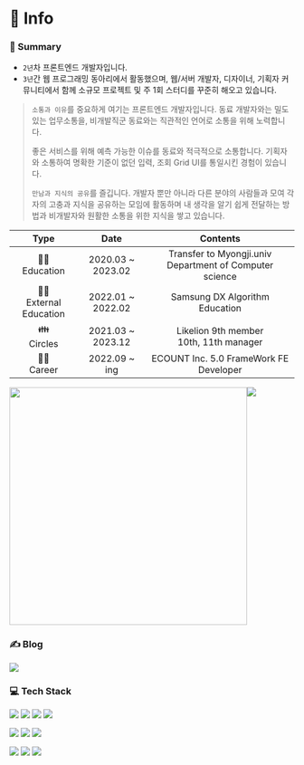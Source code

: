 <div>

# 📸 Info

### 📜 Summary
- `2년`차 프론트엔드 개발자입니다.
- `3년`간 웹 프로그래밍 동아리에서 활동했으며, 웹/서버 개발자, 디자이너, 기획자 커뮤니티에서 함께 소규모 프로젝트 및 주 1회 스터디를 꾸준히 해오고 있습니다.

> `소통과 이유`를 중요하게 여기는 프론트엔드 개발자입니다. 동료 개발자와는 밀도있는 업무소통을, 비개발직군 동료와는 직관적인 언어로 소통을 위해 노력합니다.
> 
> 좋은 서비스를 위해 예측 가능한 이슈를 동료와 적극적으로 소통합니다. 기획자와 소통하여 명확한 기준이 없던 입력, 조회 Grid UI를 통일시킨 경험이 있습니다.
> 
> `만남과 지식의 공유`를 즐깁니다. 개발자 뿐만 아니라 다른 분야의 사람들과 모여 각자의 고충과 지식을 공유하는 모임에 활동하며 내 생각을 알기 쉽게 전달하는 방법과 비개발자와 원활한 소통을 위한 지식을 쌓고 있습니다.

|Type|Date|Contents|
|:---:|:---:|:---:|
|👨‍🎓<br/>Education|2020.03 ~ 2023.02|Transfer to Myongji.univ Department of Computer science|
|👨‍🏫<br/>External Education|2022.01 ~ 2022.02|Samsung DX Algorithm Education|
|👪<br/>Circles|2021.03 ~ 2023.12|Likelion 9th member <br /> 10th, 11th manager|
|👩‍💻<br/>Career|2022.09 ~ ing|ECOUNT Inc. 5.0 FrameWork FE Developer|

<div />
<div style="display: flex;">
  <img src='https://github-readme-stats.vercel.app/api?username=Bhanjo&show_icons=true&theme=radical' style="width: 420px;"/>
  <img src='http://mazassumnida.wtf/api/v2/generate_badge?boj=hanjo1515' />
</div>

### ✍ Blog
<a href="https://blog.naver.com/hanjo1515"><img src="https://img.shields.io/badge/Blog-03C75A?style=flat-square&logo=Naver&logoColor=white"/></a>

### 💻 Tech Stack
<img src="https://img.shields.io/badge/JavaScript-F7DF1E?style=flat-square&logo=JavaScript&logoColor=white"/></a>
<img src="https://img.shields.io/badge/TypeScript-3178C6?style=flat-square&logo=TypeScript&logoColor=white"/></a>
<img src="https://img.shields.io/badge/Python-3766AB?style=flat-square&logo=Python&logoColor=white"/></a>
<img src="https://img.shields.io/badge/JAVA-007396?style=flat-square&logo=JAVA&logoColor=white"/></a>

<img src="https://img.shields.io/badge/React-61DAFB?style=flat-square&logo=React&logoColor=white"/></a>
<img src="https://img.shields.io/badge/Next.js-000000?style=flat-square&logo=Next.js&logoColor=white"/></a>
<img src="https://img.shields.io/badge/Redux-764ABC?style=flat-square&logo=Redux&logoColor=white"/></a>

<img src="https://img.shields.io/badge/Django-092E20?style=flat-square&logo=Django&logoColor=white"/></a>
<img src="https://img.shields.io/badge/Node.js-339933?style=flat-square&logo=Node.js&logoColor=white"/></a>
<img src="https://img.shields.io/badge/MySQL-4479A1?style=flat-square&logo=MySQL&logoColor=white"/></a>

<!-- <img src="https://img.shields.io/badge/쓰고자하는_텍스트-컬러코드?style=flat-square&logo=simpleicons에서_아이콘이름&logoColor=white"/></a> -->
</div>
